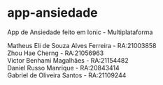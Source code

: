 # app-ansiedade
App de Ansiedade feito em Ionic - Multiplataforma 

Matheus Eli de Souza Alves Ferreira - RA:21003858<br> 
Zhou Hae Cherng - RA:21056963<br>
Victor Benhami Magalhães - RA:21154482<br>
Daniel Russo Manrique - RA:20843414<br>
Gabriel de Oliveira Santos - RA:21109244<br> 
 

